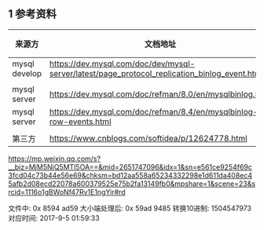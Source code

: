 ## 1 参考资料

| 来源方           | 文档地址                                                                                          | 备注  |     |
| ------------- | --------------------------------------------------------------------------------------------- | --- | --- |
| mysql develop | https://dev.mysql.com/doc/dev/mysql-server/latest/page_protocol_replication_binlog_event.html |     |     |
|               |                                                                                               |     |     |
| mysql server  | https://dev.mysql.com/doc/refman/8.0/en/mysqlbinlog.html                                      |     |     |
| mysql server  | https://dev.mysql.com/doc/refman/8.4/en/mysqlbinlog-row-events.html                           |     |     |
|               |                                                                                               |     |     |
| 第三方           | https://www.cnblogs.com/softidea/p/12624778.html                                              |     |     |


https://mp.weixin.qq.com/s?__biz=MjM5NjQ5MTI5OA==&mid=2651747096&idx=1&sn=e561ce9254f69c3fcd04c73b44e56e69&chksm=bd12aa558a65234332298e1d611da408ec45afb2d08ecd22078a600379525e75b2fa13149fb0&mpshare=1&scene=23&srcid=1116o1gBWoNf47Rv1E1ngYir#rd

文件中:              0x 8594 ad59
大小端处理后:    0x 59ad 9485
转换10进制:       1504547973
对应时间:           2017-9-5  01:59:33

